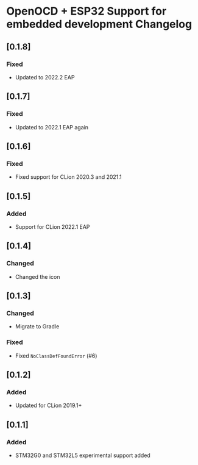 # OpenOCD + ESP32 Support for embedded development Changelog

## [0.1.8]
### Fixed
- Updated to 2022.2 EAP

## [0.1.7]
### Fixed
- Updated to 2022.1 EAP again

## [0.1.6]
### Fixed
- Fixed support for CLion 2020.3 and 2021.1

## [0.1.5]
### Added
- Support for CLion 2022.1 EAP

## [0.1.4]
### Changed
- Changed the icon

## [0.1.3]
### Changed
- Migrate to Gradle

### Fixed
- Fixed `NoClassDefFoundError` (#6)

## [0.1.2]
### Added
- Updated for CLion 2019.1+

## [0.1.1]
### Added
- STM32G0 and STM32L5 experimental support added

